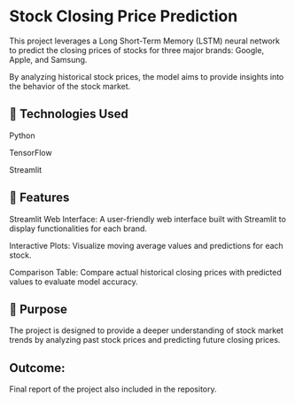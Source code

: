 
# Stock Closing Price Prediction

This project leverages a Long Short-Term Memory (LSTM) neural network to predict the closing prices of stocks for three major brands: Google, Apple, and Samsung.

By analyzing historical stock prices, the model aims to provide insights into the behavior of the stock market.

## 🔧 Technologies Used

Python

TensorFlow

Streamlit

## 🌟 Features

Streamlit Web Interface: A user-friendly web interface built with Streamlit to display functionalities for each brand.

Interactive Plots: Visualize moving average values and predictions for each stock.

Comparison Table: Compare actual historical closing prices with predicted values to evaluate model accuracy.


## 🎯 Purpose

The project is designed to provide a deeper understanding of stock market trends by analyzing past stock prices and predicting future closing prices. 

## Outcome:
Final report of the project also included in the repository.


